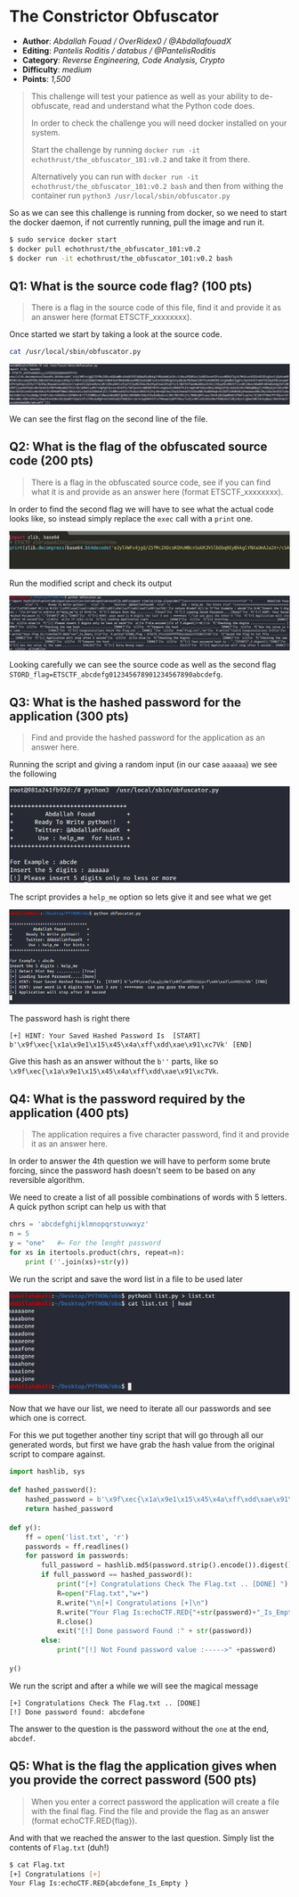 # The Constrictor Obfuscator
* **Author**: _Abdallah Fouad / OverRidex0 / @AbdallafouadX_
* **Editing**: _Pantelis Roditis / databus / @PantelisRoditis_
* **Category**: _Reverse Engineering, Code Analysis, Crypto_
* **Difficulty**: _medium_
* **Points**: _1,500_

> This challenge will test your patience as well as your ability to de-obfuscate, read and understand what the Python code does.
>
> In order to check the challenge you will need docker installed on your system.
>
> Start the challenge by running `docker run -it echothrust/the_obfuscator_101:v0.2` and take it from there.
>
> Alternatively you can run with `docker run -it echothrust/the_obfuscator_101:v0.2 bash` and then from withing the container run `python3 /usr/local/sbin/obfuscator.py`

So as we can see this challenge is running from docker, so we need to start the docker daemon, if not currently running, pull the image and run it.

```sh
$ sudo service docker start
$ docker pull echothrust/the_obfuscator_101:v0.2
$ docker run -it echothrust/the_obfuscator_101:v0.2 bash
```
## Q1: What is the source code flag? (100 pts)
> There is a flag in the source code of this file, find it and provide it as an answer here (format ETSCTF_xxxxxxxx).

Once started we start by taking a look at the source code.
```sh
cat /usr/local/sbin/obfuscator.py
```

![Obfuscated](./obfuscated-source-code.png)

We can see the first flag on the second line of the file.

## Q2: What is the flag of the obfuscated source code (200 pts)
> There is a flag in the obfuscated source code, see if you can find what it is and provide as an answer here (format ETSCTF_xxxxxxxx).

In order to find the second flag we will have to see what the actual code looks like, so instead simply replace the `exec` call with a `print` one.

![Replace exec with print](./print-instead-of-exec.png)

Run the modified script and check its output

![Print de-obfuscated code](./deobfuscated-source-code.png)

Looking carefully we can see the source code as well as the second flag `STORD_flag=ETSCTF_abcdefg012345678901234567890abcdefg`.

## Q3: What is the hashed password for the application (300 pts)
> Find and provide the hashed password for the application as an answer here.

Running the script and giving a random input (in our case `aaaaaa`) we see the following

![First run](./firstrun.png)

The script provides a `help_me` option so lets give it and see what we get

![help_me](./help_me-run.png)

The password hash is right there
```
[+] HINT: Your Saved Hashed Password Is  [START] b'\x9f\xec{\x1a\x9e1\x15\x45\x4a\xff\xdd\xae\x91\xc7Vk' [END]
```

Give this hash as an answer without the `b''` parts, like so `\x9f\xec{\x1a\x9e1\x15\x45\x4a\xff\xdd\xae\x91\xc7Vk`.

## Q4: What is the password required by the application (400 pts)
> The application requires a five character password, find it and provide it as an answer here.

In order to answer the 4th question we will have to perform some brute forcing,
since the password hash doesn't seem to be based on any reversible algorithm.

We need to create a list of all possible combinations of words with 5 letters. A quick python script can help us with that

```python
chrs = 'abcdefghijklmnopqrstuvwxyz'
n = 5
y = "one"   #← For the lenght password
for xs in itertools.product(chrs, repeat=n):
    print (''.join(xs)+str(y))
```

We run the script and save the word list in a file to be used later

![Generate list](./gen-list.png)

Now that we have our list, we need to iterate all our passwords and see which one is correct.

For this we put together another tiny script that will go through all our generated words, but first we have grab the hash value from the original script to compare against.

```python
import hashlib, sys

def hashed_password():
    hashed_password = b'\x9f\xec{\x1a\x9e1\x15\x45\x4a\xff\xdd\xae\x91\xc7Vk'
    return hashed_password

def y():
    ff = open('list.txt', 'r')
    passwords = ff.readlines()
    for password in passwords:
        full_password = hashlib.md5(password.strip().encode()).digest()
        if full_password == hashed_password():
            print("[+] Congratulations Check The Flag.txt .. [DONE] ")
            R=open("Flag.txt","w+")
            R.write("\n[+] Congratulations [+]\n")
            R.write("Your Flag Is:echoCTF.RED{"+str(password)+"_Is_Empty }\n")
            R.close()
            exit("[!] Done password Found :" + str(password))
        else:
            print("[!] Not Found password value :----->" +password)

y()
```

We run the script and after a while we will see the magical message
```
[+] Congratulations Check The Flag.txt .. [DONE]
[!] Done password found: abcdefone
```

The answer to the question is the password without the `one` at the end, `abcdef`.


## Q5: What is the flag the application gives when you provide the correct password (500 pts)
> When you enter a correct password the application will create a file with the final flag. Find the file and provide the flag as an answer (format echoCTF.RED{flag}).

And with that we reached the answer to the last question. Simply list the contents of `Flag.txt` (duh!)
```sh
$ cat Flag.txt
[+] Congratulations [+]
Your Flag Is:echoCTF.RED{abcdefone_Is_Empty }
```
